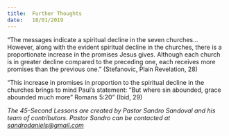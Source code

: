```yaml
---
title:  Further Thoughts
date:   18/01/2019
---
```


“The messages indicate a spiritual decline in the seven churches... However, along with the evident spiritual decline in the churches, there is a proportionate increase in the promises Jesus gives. Although each church is in greater decline compared to the preceding one, each receives more promises than the previous one.” (Stefanovic, Plain Revelation, 28)

“This increase in promises in proportion to the spiritual decline in the churches brings to mind Paul’s statement: “But where sin abounded, grace abounded much more” Romans 5:20” (Ibid, 29)

*The 45-Second Lessons are created by Pastor Sandro Sandoval and his team of contributors.  Pastor Sandro can be contacted at sandrodaniels@gmail.com*
